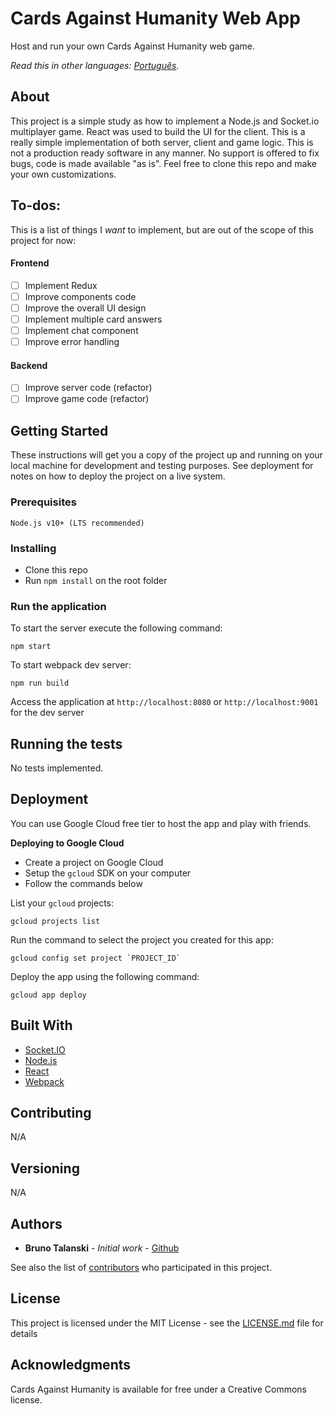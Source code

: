 # Cards Against Humanity Web App

Host and run your own Cards Against Humanity web game.

*Read this in other languages: [Português](https://github.com/btalanski/CartasContraAHumanidadeWeb/blob/master/README.pt-br.md).*

## About
This project is a simple study as how to implement a Node.js and Socket.io multiplayer game. React was used to build the UI for the client. This is a really simple implementation of both server, client and game logic. This is not a production ready software in any manner. No support is offered to fix bugs, code is made available "as is". Feel free to clone this repo and make your own customizations.

## To-dos:
This is a list of things I *want* to implement, but are out of the scope of this project for now:

#### Frontend
- [ ] Implement Redux
- [ ] Improve components code
- [ ] Improve the overall UI design
- [ ] Implement multiple card answers
- [ ] Implement chat component
- [ ] Improve error handling

#### Backend
- [ ] Improve server code (refactor)
- [ ] Improve game code (refactor)

## Getting Started

These instructions will get you a copy of the project up and running on your local machine for development and testing purposes. See deployment for notes on how to deploy the project on a live system.

### Prerequisites
```
Node.js v10+ (LTS recommended)
```

### Installing

* Clone this repo
* Run `npm install` on the root folder

### Run the application
To start the server execute the following command:
```
npm start
```

To start webpack dev server:
```
npm run build
```

Access the application at `http://localhost:8080` or `http://localhost:9001` for the dev server

## Running the tests

No tests implemented.

## Deployment

You can use Google Cloud free tier to host the app and play with friends.

**Deploying to Google Cloud**

* Create a project on Google Cloud
* Setup the `gcloud` SDK on your computer
* Follow the commands below

List your `gcloud` projects:
```
gcloud projects list
```
Run the command to select the project you created for this app:
```
gcloud config set project `PROJECT_ID`
```
Deploy the app using the following command:
```
gcloud app deploy
```
## Built With

* [Socket.IO](https://socket.io)
* [Node.js](https://nodejs.org)
* [React](https://reactjs.org)
* [Webpack](https://webpack.js.org)

## Contributing
N/A

## Versioning

N/A

## Authors

* **Bruno Talanski** - *Initial work* - [Github](https://github.com/btalanski)

See also the list of [contributors](https://github.com/btalanski/CartasContraAHumanidadeWeb/) who participated in this project.

## License

This project is licensed under the MIT License - see the [LICENSE.md](LICENSE.md) file for details

## Acknowledgments
Cards Against Humanity is available for free under a Creative Commons license.
